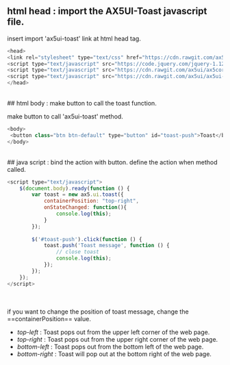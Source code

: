 ## html head : import the AX5UI-Toast javascript file.

insert import 'ax5ui-toast' link at html head tag.
<br/>
```js
<head>
<link rel="stylesheet" type="text/css" href="https://cdn.rawgit.com/ax5ui/ax5ui-toast/master/dist/ax5toast.css" />
<script type="text/javascript" src="https://code.jquery.com/jquery-1.12.3.min.js"></script>
<script type="text/javascript" src="https://cdn.rawgit.com/ax5ui/ax5core/master/dist/ax5core.min.js"></script>
<script type="text/javascript" src="https://cdn.rawgit.com/ax5ui/ax5ui-toast/master/dist/ax5toast.min.js"></script>
</head>
```
<br/>
## html body : make button to call the toast function.

make button to call 'ax5ui-toast' method.

```js
<body>
 <button class="btn btn-default" type="button" id="toast-push">Toast</button>
</body>
```
<br/>
## java script : bind the action with button.
define the action when method called.

```js
<script type="text/javascript">
    $(document.body).ready(function () {
        var toast = new ax5.ui.toast({
            containerPosition: "top-right",
            onStateChanged: function(){
                console.log(this);
            }
        });
 
        $('#toast-push').click(function () {
            toast.push('Toast message', function () {
                // close toast
                console.log(this);
            });
        });
    });
</script>
```
<br/><br/>
if you want to change the position of toast message, change the ==containerPosition== value.
- *top-left* : Toast pops out from the upper left corner of the web page.
- *top-right* : Toast pops out from the upper right corner of the web page.
- *bottom-left* : Toast pops out from the bottom left of the web page.
- *bottom-right* : Toast will pop out at the bottom right of the web page.